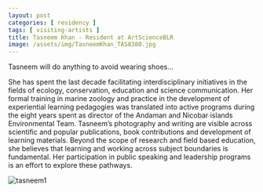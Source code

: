 ```yaml
---
layout: post
categories: [ residency ]
tags: [ visiting-artists ]
title: Tasneem Khan - Resident at ArtScienceBLR
image: /assets/img/TasneemKhan_TAS8380.jpg
---
```

Tasneem will do anything to avoid wearing shoes…
<!--more-->
She has spent the last decade facilitating interdisciplinary initiatives in the fields of ecology, conservation, education and science communication. Her formal training in marine zoology and practice in the development of experiential learning pedagogies was translated into active programs during the eight years spent as director of the Andaman and Nicobar islands Environmental Team. Tasneem’s photography and writing are visible across scientific and popular publications, book contributions and development of learning materials.
Beyond the scope of research and field based education, she believes that learning and working across subject boundaries is fundamental. Her participation in public speaking and leadership programs is an effort to explore these pathways.

![tasneem1]({{site.baseurl}}/assets/img/soil-moisture.jpg)
